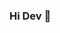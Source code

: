 ### Hi Dev 👋

<!--
**skwebdeveloper/skwebdeveloper** is a ✨ _special_ ✨ repository because its `README.md` (this file) appears on your GitHub profile.

Here are some ideas to get you started:

- 🔭 I’m currently working on - One Stop Pharmacy
- 🌱 I’m currently learning - React, React Native, API's
- 👯 I’m looking to collaborate on - Dev Projects | Designing
- 🤔 I’m looking for help with - Designing Side
- 💬 Ask me about - Web Technologies
- 📫 How to reach me: LinkedIn - https://www.linkedin.com/in/saurabh-kumar-994378144/
- 😄 Pronouns: Doodler
- ⚡ Fun fact: Did you like my Pronouns.
-->

